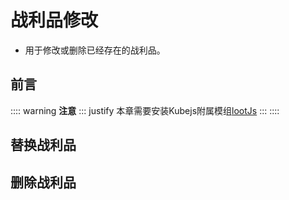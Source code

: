 # 战利品修改

- 用于修改或删除已经存在的战利品。

## 前言

:::: warning **注意**
::: justify
本章需要安装Kubejs附属模组[lootJs](https://www.mcmod.cn/class/6327.html)
:::
::::

## 替换战利品



## 删除战利品
